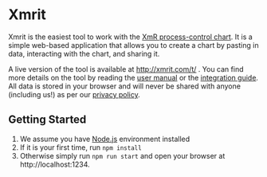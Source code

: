 # Xmrit

Xmrit is the easiest tool to work with the [XmR process-control chart](https://xmrit.com/about/). It is a simple web-based application that allows you to create a chart by pasting in data, interacting with the chart, and sharing it.

A live version of the tool is available at http://xmrit.com/t/ . You can find more details on the tool by reading the [user manual](https://xmrit.com/manual/) or the [integration guide](https://xmrit.com/integration/). All data is stored in your browser and will never be shared with anyone (including us!) as per our [privacy policy](https://xmrit.com/privacy/).

## Getting Started

1. We assume you have [Node.js](https://nodejs.org/en/learn/getting-started/how-to-install-nodejs) environment installed
2. If it is your first time, run `npm install`
3. Otherwise simply run `npm run start` and open your browser at http://localhost:1234.
